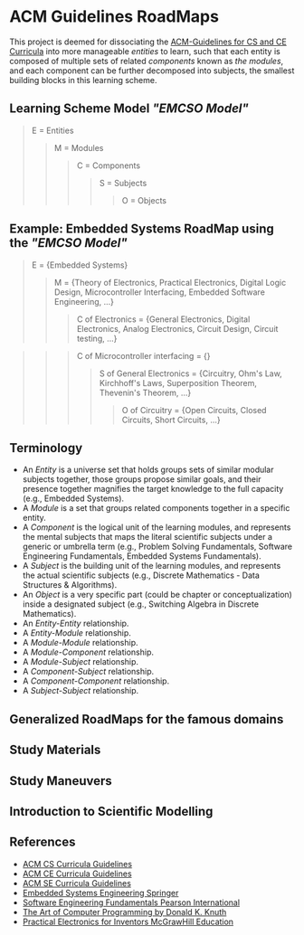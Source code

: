 # ACM Guidelines RoadMaps 

This project is deemed for dissociating the [ACM-Guidelines for CS and CE Curricula]() into
more manageable _entities_ to learn, such that each entity is composed of multiple sets of
related _components_ known as _the modules_, and each component can be further decomposed into
subjects, the smallest building blocks in this learning scheme.

## Learning Scheme Model _"EMCSO Model"_
> E = Entities
> > M = Modules
> > > C = Components
> > > > S = Subjects
> > > > > O = Objects

## Example: Embedded Systems RoadMap using the _"EMCSO Model"_  
> E = {Embedded Systems}
> > M = {Theory of Electronics, Practical Electronics, Digital Logic Design, Microcontroller Interfacing, Embedded Software Engineering, ...}
> > > C of Electronics = {General Electronics, Digital Electronics, Analog Electronics, Circuit Design, Circuit testing, ...}

> > > C of Microcontroller interfacing = {}
> > > > S of General Electronics = {Circuitry, Ohm's Law, Kirchhoff's Laws, Superposition Theorem, Thevenin's Theorem, ...}
> > > > > O of Circuitry = {Open Circuits, Closed Circuits, Short Circuits, ...} 

## Terminology 
* An _Entity_ is a universe set that holds groups sets of similar modular subjects together, those groups
propose similar goals, and their presence together magnifies the target knowledge to the full capacity (e.g., Embedded Systems).
* A _Module_ is a set that groups related components together in a specific entity.
* A _Component_ is the logical unit of the learning modules, and represents the mental
subjects that maps the literal scientific subjects under a generic or umbrella term (e.g., Problem Solving Fundamentals,
Software Engineering Fundamentals, Embedded Systems Fundamentals).
* A _Subject_ is the building unit of the learning modules, and represents the
actual scientific subjects (e.g., Discrete Mathematics - Data Structures & Algorithms).
* An _Object_ is a very specific part (could be chapter or conceptualization) inside
a designated subject (e.g., Switching Algebra in Discrete Mathematics).
* An _Entity-Entity_ relationship.
* A _Entity-Module_ relationship.
* A _Module-Module_ relationship.
* A _Module-Component_ relationship.
* A _Module-Subject_ relationship.
* A _Component-Subject_ relationship.
* A _Component-Component_ relationship.
* A _Subject-Subject_ relationship.

## Generalized RoadMaps for the famous domains

## Study Materials

## Study Maneuvers

## Introduction to Scientific Modelling

## References
* [ACM CS Curricula Guidelines](https://www.acm.org/binaries/content/assets/education/cs2013_web_final.pdf)
* [ACM CE Curricula Guidelines](https://www.acm.org/binaries/content/assets/education/ce2016-final-report.pdf)
* [ACM SE Curricula Guidelines](https://www.acm.org/binaries/content/assets/education/se2014.pdf)
* [Embedded Systems Engineering Springer](https://link.springer.com/book/10.1007/978-3-319-10680-9)
* [Software Engineering Fundamentals Pearson International]()
* [The Art of Computer Programming by Donald K. Knuth]()
* [Practical Electronics for Inventors McGrawHill Education]()